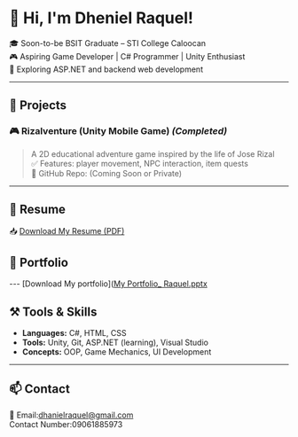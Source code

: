 # 👋 Hi, I'm Dheniel Raquel!

🎓 Soon-to-be BSIT Graduate – STI College Caloocan  
🎮 Aspiring Game Developer | C# Programmer | Unity Enthusiast  
🧪 Exploring ASP.NET and backend web development

---

## 💼 Projects

### 🎮 Rizalventure (Unity Mobile Game) *(Completed)*  
> A 2D educational adventure game inspired by the life of Jose Rizal  
✅ Features: player movement, NPC interaction, item quests  
🔗 GitHub Repo: (Coming Soon or Private)

---

## 📄 Resume  
📥 [Download My Resume (PDF)](resume-raquel.pdf](https://github.com/user-attachments/files/20850475/resume-raquel.pdf))

## 📄 Portfolio
--- [Download My portfolio]([My Portfolio_ Raquel.pptx](https://github.com/user-attachments/files/20850473/My.Portfolio_.Raquel.pptx)

## ⚒️ Tools & Skills  
- **Languages:** C#, HTML, CSS  
- **Tools:** Unity, Git, ASP.NET (learning), Visual Studio  
- **Concepts:** OOP, Game Mechanics, UI Development

---

## 📫 Contact  
📧 Email:dhanielraquel@gmail.com  
Contact Number:09061885973
